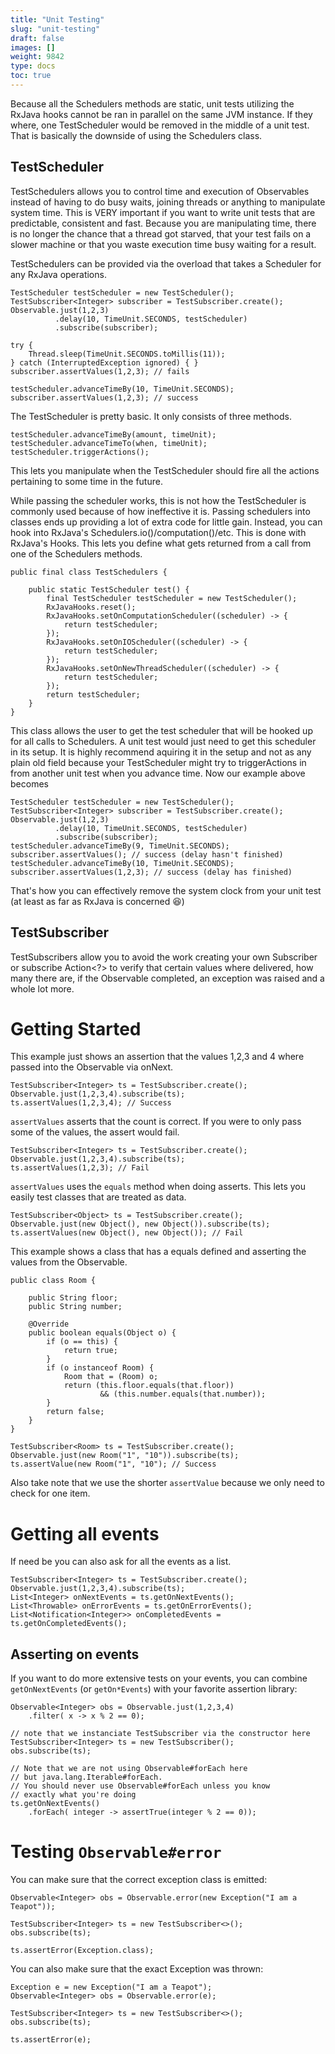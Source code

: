 ```yaml
---
title: "Unit Testing"
slug: "unit-testing"
draft: false
images: []
weight: 9842
type: docs
toc: true
---
```


Because all the Schedulers methods are static, unit tests utilizing the RxJava hooks cannot be ran in parallel on the same JVM instance. If they where, one TestScheduler would be removed in the middle of a unit test. That is basically the downside of using the Schedulers class.


## TestScheduler
<!-- language-all: lang-java -->

TestSchedulers allows you to control time and execution of Observables instead of having to do busy waits, joining threads or anything to manipulate system time. This is VERY important if you want to write unit tests that are predictable, consistent and fast. Because you are manipulating time, there is no longer the chance that a thread got starved, that your test fails on a slower machine or that you waste execution time busy waiting for a result.

TestSchedulers can be provided via the overload that takes a Scheduler for any RxJava operations.

    TestScheduler testScheduler = new TestScheduler();
    TestSubscriber<Integer> subscriber = TestSubscriber.create();
    Observable.just(1,2,3)
              .delay(10, TimeUnit.SECONDS, testScheduler)
              .subscribe(subscriber);

    try {
        Thread.sleep(TimeUnit.SECONDS.toMillis(11));
    } catch (InterruptedException ignored) { }
    subscriber.assertValues(1,2,3); // fails

    testScheduler.advanceTimeBy(10, TimeUnit.SECONDS);
    subscriber.assertValues(1,2,3); // success

The TestScheduler is pretty basic. It only consists of three methods.

    testScheduler.advanceTimeBy(amount, timeUnit);
    testScheduler.advanceTimeTo(when, timeUnit);
    testScheduler.triggerActions();

This lets you manipulate when the TestScheduler should fire all the actions pertaining to some time in the future. 

While passing the scheduler works, this is not how the TestScheduler is commonly used because of how ineffective it is. Passing schedulers into classes ends up providing a lot of extra code for little gain. Instead, you can hook into RxJava's Schedulers.io()/computation()/etc. This is done with RxJava's Hooks. This lets you define what gets returned from a call from one of the Schedulers methods.

    public final class TestSchedulers {
    
        public static TestScheduler test() {
            final TestScheduler testScheduler = new TestScheduler();
            RxJavaHooks.reset();
            RxJavaHooks.setOnComputationScheduler((scheduler) -> {
                return testScheduler;
            });
            RxJavaHooks.setOnIOScheduler((scheduler) -> {
                return testScheduler;
            });
            RxJavaHooks.setOnNewThreadScheduler((scheduler) -> {
                return testScheduler;
            });
            return testScheduler;
        }
    }

This class allows the user to get the test scheduler that will be hooked up for all calls to Schedulers. A unit test would just need to get this scheduler in its setup. It is highly recommend aquiring it in the setup and not as any plain old field because your TestScheduler might try to triggerActions in from another unit test when you advance time. Now our example above becomes
    
    TestScheduler testScheduler = new TestScheduler();
    TestSubscriber<Integer> subscriber = TestSubscriber.create();
    Observable.just(1,2,3)
              .delay(10, TimeUnit.SECONDS, testScheduler)
              .subscribe(subscriber);
    testScheduler.advanceTimeBy(9, TimeUnit.SECONDS);
    subscriber.assertValues(); // success (delay hasn't finished)
    testScheduler.advanceTimeBy(10, TimeUnit.SECONDS);
    subscriber.assertValues(1,2,3); // success (delay has finished)

That's how you can effectively remove the system clock from your unit test (at least as far as RxJava is concerned 😆)





## TestSubscriber
<!-- language-all: lang-java -->

TestSubscribers allow you to avoid the work creating your own Subscriber or subscribe Action<?> to verify that certain values where delivered, how many there are, if the Observable completed, an exception was raised and a whole lot more.

# Getting Started

This example just shows an assertion that the values 1,2,3 and 4 where passed into the Observable via onNext.

    TestSubscriber<Integer> ts = TestSubscriber.create();
    Observable.just(1,2,3,4).subscribe(ts);
    ts.assertValues(1,2,3,4); // Success

`assertValues` asserts that the count is correct. If you were to only pass some of the values, the assert would fail.

    TestSubscriber<Integer> ts = TestSubscriber.create();
    Observable.just(1,2,3,4).subscribe(ts);
    ts.assertValues(1,2,3); // Fail

`assertValues` uses the `equals` method when doing asserts. This lets you easily test classes that are treated as data. 

    TestSubscriber<Object> ts = TestSubscriber.create();
    Observable.just(new Object(), new Object()).subscribe(ts);
    ts.assertValues(new Object(), new Object()); // Fail

This example shows a class that has a equals defined and asserting the values from the Observable.

    public class Room {
    
        public String floor;
        public String number;

        @Override
        public boolean equals(Object o) {
            if (o == this) {
                return true;
            }
            if (o instanceof Room) {
                Room that = (Room) o;
                return (this.floor.equals(that.floor))
                        && (this.number.equals(that.number));
            }
            return false;
        }
    }

    TestSubscriber<Room> ts = TestSubscriber.create();
    Observable.just(new Room("1", "10")).subscribe(ts);
    ts.assertValue(new Room("1", "10"); // Success

Also take note that we use the shorter `assertValue` because we only need to check for one item.

# Getting all events

If need be you can also ask for all the events as a list.

    TestSubscriber<Integer> ts = TestSubscriber.create();
    Observable.just(1,2,3,4).subscribe(ts);
    List<Integer> onNextEvents = ts.getOnNextEvents();
    List<Throwable> onErrorEvents = ts.getOnErrorEvents();
    List<Notification<Integer>> onCompletedEvents = ts.getOnCompletedEvents();

## Asserting on events

If you want to do more extensive tests on your events, you can combine `getOnNextEvents` (or `getOn*Events`) with your favorite assertion library:

    Observable<Integer> obs = Observable.just(1,2,3,4)
        .filter( x -> x % 2 == 0);
    
    // note that we instanciate TestSubscriber via the constructor here 
    TestSubscriber<Integer> ts = new TestSubscriber();
    obs.subscribe(ts);

    // Note that we are not using Observable#forEach here
    // but java.lang.Iterable#forEach.
    // You should never use Observable#forEach unless you know
    // exactly what you're doing
    ts.getOnNextEvents()
        .forEach( integer -> assertTrue(integer % 2 == 0));

# Testing `Observable#error`

You can make sure that the correct exception class is emitted:

    Observable<Integer> obs = Observable.error(new Exception("I am a Teapot"));

    TestSubscriber<Integer> ts = new TestSubscriber<>();
    obs.subscribe(ts);
    
    ts.assertError(Exception.class);

You can also make sure that the exact Exception was thrown:

    Exception e = new Exception("I am a Teapot");
    Observable<Integer> obs = Observable.error(e);

    TestSubscriber<Integer> ts = new TestSubscriber<>();
    obs.subscribe(ts);
    
    ts.assertError(e);

